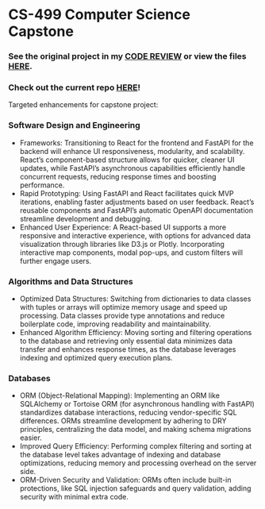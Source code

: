 # CS-499 Computer Science Capstone

### See the original project in my [CODE REVIEW](https://youtu.be/sgI5B061QTc) or view the files [HERE](https://github.com/clintmonroe00/CS-340-Client-Server-Development).

### Check out the current repo [HERE](https://github.com/clintmonroe00/capstone-project)!

Targeted enhancements for capstone project:

### Software Design and Engineering
- Frameworks: Transitioning to React for the frontend and FastAPI for the backend will enhance UI responsiveness, modularity, and scalability. React’s component-based structure allows for quicker, cleaner UI updates, while FastAPI’s asynchronous capabilities efficiently handle concurrent requests, reducing response times and boosting performance.
- Rapid Prototyping: Using FastAPI and React facilitates quick MVP iterations, enabling faster adjustments based on user feedback. React’s reusable components and FastAPI’s automatic OpenAPI documentation streamline development and debugging.
- Enhanced User Experience: A React-based UI supports a more responsive and interactive experience, with options for advanced data visualization through libraries like D3.js or Plotly. Incorporating interactive map components, modal pop-ups, and custom filters will further engage users.

### Algorithms and Data Structures
- Optimized Data Structures: Switching from dictionaries to data classes with tuples or arrays will optimize memory usage and speed up processing. Data classes provide type annotations and reduce boilerplate code, improving readability and maintainability.
- Enhanced Algorithm Efficiency: Moving sorting and filtering operations to the database and retrieving only essential data minimizes data transfer and enhances response times, as the database leverages indexing and optimized query execution plans.

### Databases
- ORM (Object-Relational Mapping): Implementing an ORM like SQLAlchemy or Tortoise ORM (for asynchronous handling with FastAPI) standardizes database interactions, reducing vendor-specific SQL differences. ORMs streamline development by adhering to DRY principles, centralizing the data model, and making schema migrations easier.
- Improved Query Efficiency: Performing complex filtering and sorting at the database level takes advantage of indexing and database optimizations, reducing memory and processing overhead on the server side.
- ORM-Driven Security and Validation: ORMs often include built-in protections, like SQL injection safeguards and query validation, adding security with minimal extra code.
